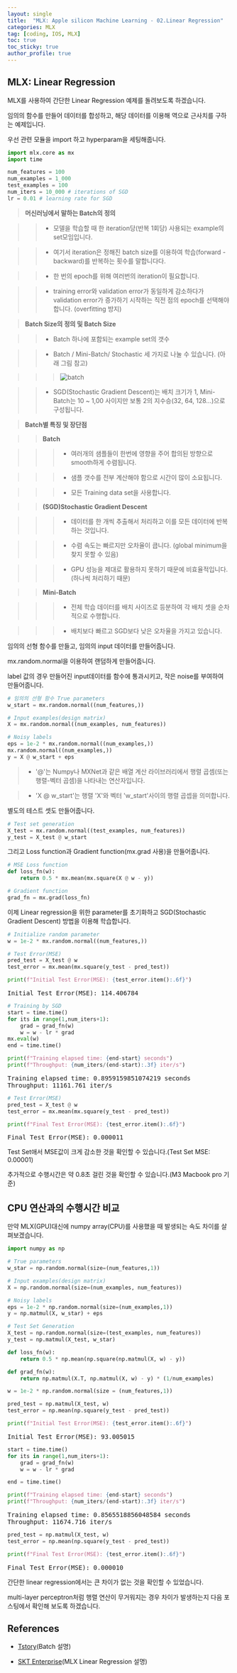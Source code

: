 ```yaml
---
layout: single
title:  "MLX: Apple silicon Machine Learning - 02.Linear Regression"
categories: MLX
tag: [coding, IOS, MLX]
toc: true
toc_sticky: true
author_profile: true
---
```


<head>
  <style>
    table.dataframe {
      white-space: normal;
      width: 100%;
      height: 240px;
      display: block;
      overflow: auto;
      font-family: Arial, sans-serif;
      font-size: 0.9rem;
      line-height: 20px;
      text-align: center;
      border: 0px !important;
    }

    table.dataframe th {
      text-align: center;
      font-weight: bold;
      padding: 8px;
    }

    table.dataframe td {
      text-align: center;
      padding: 8px;
    }

    table.dataframe tr:hover {
      background: #b8d1f3; 
    }

    .output_prompt {
      overflow: auto;
      font-size: 0.9rem;
      line-height: 1.45;
      border-radius: 0.3rem;
      -webkit-overflow-scrolling: touch;
      padding: 0.8rem;
      margin-top: 0;
      margin-bottom: 15px;
      font: 1rem Consolas, "Liberation Mono", Menlo, Courier, monospace;
      color: $code-text-color;
      border: solid 1px $border-color;
      border-radius: 0.3rem;
      word-break: normal;
      white-space: pre;
    }

  .dataframe tbody tr th:only-of-type {
      vertical-align: middle;
  }

  .dataframe tbody tr th {
      vertical-align: top;
  }

  .dataframe thead th {
      text-align: center !important;
      padding: 8px;
  }

  .page__content p {
      margin: 0 0 0px !important;
  }

  .page__content p > strong {
    font-size: 0.8rem !important;
  }

  </style>
</head>


## MLX: Linear Regression



MLX를 사용하여 간단한 Linear Regression 예제를 돌려보도록 하겠습니다.   

임의의 함수를 만들어 데이터를 합성하고, 해당 데이터를 이용해 역으로 근사치를 구하는 예제입니다.   

   

우선 관련 모듈을 import 하고 hyperparam을 세팅해줍니다.



```python
import mlx.core as mx
import time

num_features = 100
num_examples = 1_000
test_examples = 100
num_iters = 10_000 # iterations of SGD
lr = 0.01 # learning rate for SGD
```

> **머신러닝에서 말하는 Batch의 정의**   

>   > * 모델을 학습할 때 한 iteration당(반복 1회당) 사용되는 example의 set모임입니다.   

>   > * 여기서 iteration은 정해진 batch size를 이용하여 학습(forward - backward)를 반복하는 횟수를 말합니다다.   

>   > * 한 번의 epoch를 위해 여러번의 iteration이 필요합니다.   

>   > * training error와 validation error가 동일하게 감소하다가 validation error가 증가하기 시작하는 직전 점의 epoch를 선택해야 합니다. (overfitting 방지)   

   

> **Batch Size의 정의 및 Batch Size**   

>   > * Batch 하나에 포함되는 example set의 갯수   

>   > * Batch / Mini-Batch/ Stochastic 세 가지로 나눌 수 있습니다. (아래 그림 참고)   

>   >   > ![batch](assets/images/batch.png)   

>   > * SGD(Stochastic Gradient Descent)는 배치 크기가 1, Mini-Batch는 10 ~ 1,00 사이지만 보통 2의 지수승(32, 64, 128...)으로 구성됩니다.   

   

> **Batch별 특징 및 장단점**

>   > **Batch**

>   >   > * 여러개의 샘플들이 한번에 영향을 주어 합의된 방향으로 smooth하게 수렴됩니다.   

>   >   > * 샘플 갯수를 전부 계산해야 함으로 시간이 많이 소요됩니다.   

>   >   > * 모든 Training data set을 사용합니다.  

     

>   > **(SGD)Stochastic Gradient Descent**

>   >   > * 데이터를 한 개씩 추출해서 처리하고 이를 모든 데이터에 반복하는 것입니다.   

>   >   > * 수렴 속도는 빠르지만 오차율이 큽니다. (global minimum을 찾지 못할 수 있음)   

>   >   > * GPU 성능을 제대로 활용하지 못하기 때문에 비효율적입니다. (하나씩 처리하기 때문)   



>   > **Mini-Batch**

>   >   > * 전체 학습 데이터를 배치 사이즈로 등분하여 각 배치 셋을 순차적으로 수행합니다.

>   >   > * 배치보다 빠르고 SGD보다 낮은 오차율을 가지고 있습니다.


임의의 선형 함수를 만들고, 임의의 input 데이터를 만들어줍니다.   

mx.random.normal을 이용하여 랜덤하게 만들어줍니다.   

label 값의 경우 만들어진 input데이터를 함수에 통과시키고, 작은 noise를 부여하여 만들어줍니다.



```python
# 임의의 선형 함수 True parameters
w_start = mx.random.normal((num_features,))

# Input examples(design matrix)
X = mx.random.normal((num_examples, num_features))

# Noisy labels
eps = 1e-2 * mx.random.normal((num_examples,))
mx.random.normal((num_examples,))
y = X @ w_start + eps
```

> * '@'는 Numpy나 MXNet과 같은 배열 계산 라이브러리에서 행렬 곱셈(또는 행렬-벡터 곱셈)을 나타내는 연산자입니다.   

> * 'X @ w_start'는 행렬 'X'와 벡터 'w_start'사이의 행렬 곱셉을 의미합니다.


별도의 테스트 셋도 만들어줍니다.



```python
# Test set generation
X_test = mx.random.normal((test_examples, num_features))
y_test = X_test @ w_start
```

그리고 Loss function과 Gradient function(mx.grad 사용)을 만들어줍니다.



```python
# MSE Loss function
def loss_fn(w):
    return 0.5 * mx.mean(mx.square(X @ w - y))

# Gradient function
grad_fn = mx.grad(loss_fn)
```

이제 Linear regression을 위한 parameter를 초기화하고 SGD(Stochastic Gradient Descent) 방법을 이용해 학습합니다.   



```python
# Initialize random parameter
w = 1e-2 * mx.random.normal((num_features,))

# Test Error(MSE)
pred_test = X_test @ w
test_error = mx.mean(mx.square(y_test - pred_test))

print(f"Initial Test Error(MSE): {test_error.item():.6f}")
```

<pre>
Initial Test Error(MSE): 114.406784
</pre>

```python
# Training by SGD
start = time.time()
for its in range(1,num_iters+1):
    grad = grad_fn(w)
    w = w - lr * grad
mx.eval(w)
end = time.time()

print(f"Training elapsed time: {end-start} seconds")
print(f"Throughput: {num_iters/(end-start):.3f} iter/s")
```

<pre>
Training elapsed time: 0.8959159851074219 seconds
Throughput: 11161.761 iter/s
</pre>

```python
# Test Error(MSE)
pred_test = X_test @ w
test_error = mx.mean(mx.square(y_test - pred_test))

print(f"Final Test Error(MSE): {test_error.item():.6f}")
```

<pre>
Final Test Error(MSE): 0.000011
</pre>
Test Set애서 MSE값이 크게 감소한 것을 확인할 수 있습니다.(Test Set MSE: 0.00001)   

추가적으로 수행시간은 약 0.8초 걸린 것을 확인할 수 있습니다.(M3 Macbook pro 기준)


## CPU 연산과의 수행시간 비교



만약 MLX(GPU)대신에 numpy array(CPU)를 사용했을 때 발생되는 속도 차이를 살펴보겠습니다.



```python
import numpy as np

# True parameters
w_star = np.random.normal(size=(num_features,1))

# Input examples(design matrix)
X = np.random.normal(size=(num_examples, num_features))

# Noisy labels
eps = 1e-2 * np.random.normal(size=(num_examples,1))
y = np.matmul(X, w_star) + eps

# Test Set Generation
X_test = np.random.normal(size=(test_examples, num_features))
y_test = np.matmul(X_test, w_star)
```


```python
def loss_fn(w):
    return 0.5 * np.mean(np.square(np.matmul(X, w) - y))

def grad_fn(w):
    return np.matmul(X.T, np.matmul(X, w) - y) * (1/num_examples)
```


```python
w = 1e-2 * np.random.normal(size = (num_features,1))

pred_test = np.matmul(X_test, w)
test_error = np.mean(np.square(y_test - pred_test))

print(f"Initial Test Error(MSE): {test_error.item():.6f}")
```

<pre>
Initial Test Error(MSE): 93.005015
</pre>

```python
start = time.time()
for its in range(1,num_iters+1):
    grad = grad_fn(w)
    w = w - lr * grad

end = time.time()

print(f"Training elapsed time: {end-start} seconds")
print(f"Throughput: {num_iters/(end-start):.3f} iter/s")
```

<pre>
Training elapsed time: 0.8565518856048584 seconds
Throughput: 11674.716 iter/s
</pre>

```python
pred_test = np.matmul(X_test, w)
test_error = np.mean(np.square(y_test - pred_test))

print(f"Final Test Error(MSE): {test_error.item():.6f}")
```

<pre>
Final Test Error(MSE): 0.000010
</pre>
간단한 linear regression에서는 큰 차이가 없는 것을 확인할 수 있었습니다.   

multi-layer perceptron처럼 행렬 연산이 무거워지는 경우 차이가 발생하는지 다음 포스팅에서 확인해 보도록 하겠습니다.


## References



* [Tstory](https://nonmeyet.tistory.com/entry/Batch-MiniBatch-Stochastic-%EC%A0%95%EC%9D%98%EC%99%80-%EC%84%A4%EB%AA%85-%EB%B0%8F-%EC%98%88%EC%8B%9C)(Batch 설명)

* [SKT Enterprise](https://www.sktenterprise.com/bizInsight/blogDetail/dev/8322)(MLX Linear Regression 설명)

